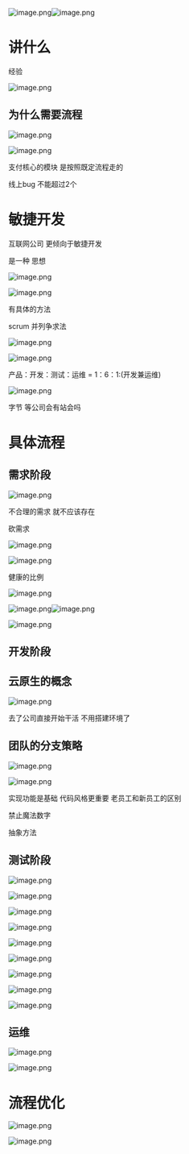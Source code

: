 ![image.png](./assets/1703081596166-image.png)![image.png](./assets/1703081614204-image.png)

# 讲什么

经验

![image.png](./assets/1703081643499-image.png)

## 为什么需要流程

![image.png](./assets/1703081755673-image.png)

![image.png](./assets/1703081802952-image.png)

支付核心的模块 是按照既定流程走的

线上bug 不能超过2个

# 敏捷开发

互联网公司 更倾向于敏捷开发

是一种  思想

![image.png](./assets/1703413774642-image.png)

![image.png](./assets/1703413830818-image.png)

有具体的方法

scrum 并列争求法

![image.png](./assets/1703414004120-image.png)

![image.png](./assets/1703414076567-image.png)

产品：开发：测试：运维 = 1：6：1:(开发兼运维)

![image.png](./assets/1703414207709-image.png)

字节 等公司会有站会吗

# 具体流程

## 需求阶段

![image.png](./assets/1703414659141-image.png)

不合理的需求  就不应该存在

砍需求

![image.png](./assets/1703414705043-image.png)

![image.png](./assets/1703414925831-image.png)

健康的比例

![image.png](./assets/1703415024561-image.png)

![image.png](./assets/1703415089602-image.png)![image.png](./assets/1703415188517-image.png)

![image.png](./assets/1703415246972-image.png)

## 开发阶段

## 云原生的概念

![image.png](./assets/1703415363234-image.png)

去了公司直接开始干活  不用搭建环境了

## 团队的分支策略

![image.png](./assets/1703415408569-image.png)

![image.png](./assets/1703513549646-image.png)

实现功能是基础  代码风格更重要  老员工和新员工的区别

禁止魔法数字

抽象方法

## 测试阶段

![image.png](./assets/1703513718301-image.png)

![image.png](./assets/1703513762020-image.png)

![image.png](./assets/1703514032820-image.png)

![image.png](./assets/1703514057889-image.png)

![image.png](./assets/1703514176607-image.png)

![image.png](./assets/1703514199746-image.png)

![image.png](./assets/1703514232678-image.png)

![image.png](./assets/1703514270421-image.png)

![image.png](./assets/1703514318039-image.png)




## 运维

![image.png](./assets/1703600356349-image.png)


![image.png](./assets/1703600430098-image.png)



# 流程优化

![image.png](./assets/1703600565669-image.png)


![image.png](./assets/1703600740751-image.png)
